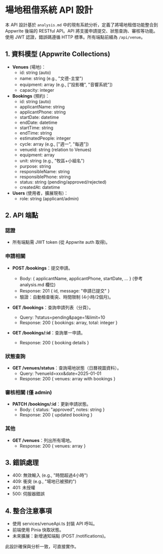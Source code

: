 # 場地租借系統 API 設計

本 API 設計基於 `analysis.md` 中的現有系統分析，定義了將場地租借功能整合到 Appwrite 後端的 RESTful API。API 將支援申請提交、狀態查詢、審核等功能。使用 JWT 認證，錯誤碼遵循 HTTP 標準。所有端點前綴為 `/api/venue`。

## 1. 資料模型 (Appwrite Collections)

- **Venues** (場地)：
  - id: string (auto)
  - name: string (e.g., "文德-主堂")
  - equipment: array<string> (e.g., ["投影機", "音響系統"])
  - capacity: integer
- **Bookings** (預約)：
  - id: string (auto)
  - applicantName: string
  - applicantPhone: string
  - startDate: datetime
  - endDate: datetime
  - startTime: string
  - endTime: string
  - estimatedPeople: integer
  - cycle: array<string> (e.g., ["週一", "每週"])
  - venueId: string (relation to Venues)
  - equipment: array<string>
  - unit: string (e.g., "牧區+小組名")
  - purpose: string
  - responsibleName: string
  - responsiblePhone: string
  - status: string (pending/approved/rejected)
  - createdAt: datetime
- **Users** (使用者，擴展現有)：
  - role: string (applicant/admin)

## 2. API 端點

### 認證

- 所有端點需 JWT token (從 Appwrite auth 取得)。

### 申請相關

- **POST /bookings**：提交申請。
  - Body: { applicantName, applicantPhone, startDate, ... } (參考 analysis.md 欄位)
  - Response: 201 { id, message: "申請已提交" }
  - 驗證：自動檢查衝突、時間限制 (4小時/2個月)。

- **GET /bookings**：查詢申請列表（分頁）。
  - Query: ?status=pending&page=1&limit=10
  - Response: 200 { bookings: array, total: integer }

- **GET /bookings/:id**：查詢單一申請。
  - Response: 200 { booking details }

### 狀態查詢

- **GET /venues/status**：查詢場地狀態（日曆視圖資料）。
  - Query: ?venueId=xxx&date=2025-01-01
  - Response: 200 { venues: array with bookings }

### 審核相關 (僅 admin)

- **PATCH /bookings/:id**：更新申請狀態。
  - Body: { status: "approved", notes: string }
  - Response: 200 { updated booking }

### 其他

- **GET /venues**：列出所有場地。
  - Response: 200 { venues: array }

## 3. 錯誤處理

- 400: 無效輸入 (e.g., "時間超過4小時")
- 409: 衝突 (e.g., "場地已被預約")
- 401: 未授權
- 500: 伺服器錯誤

## 4. 整合注意事項

- 使用 services/venueApi.ts 封裝 API 呼叫。
- 前端使用 Pinia 快取狀態。
- 未來擴展：新增通知端點 (POST /notifications)。

此設計確保與分析一致，可直接實作。
